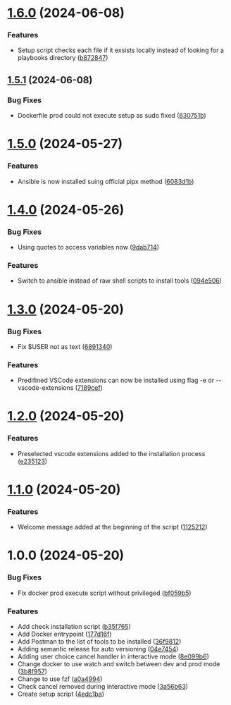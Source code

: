 # [1.6.0](https://github.com/LilianDCode/ubuntu-dev-setup/compare/1.5.1...1.6.0) (2024-06-08)


### Features

* Setup script checks each file if it exsists locally instead of looking for a playbooks directory ([b872847](https://github.com/LilianDCode/ubuntu-dev-setup/commit/b872847c3b71ae8eee79fcc987746e77d625ac4a))

## [1.5.1](https://github.com/LilianDCode/ubuntu-dev-setup/compare/1.5.0...1.5.1) (2024-06-08)


### Bug Fixes

* Dockerfile prod could not execute setup as sudo fixed ([630751b](https://github.com/LilianDCode/ubuntu-dev-setup/commit/630751b1afbaf1a8931afd6bb56681fab6fa1ba5))

# [1.5.0](https://github.com/LilianDCode/ubuntu-dev-setup/compare/1.4.0...1.5.0) (2024-05-27)


### Features

* Ansible is now installed suing official pipx method ([6083d1b](https://github.com/LilianDCode/ubuntu-dev-setup/commit/6083d1b36d465314c5d26c7a29157883a3f3dfc1))

# [1.4.0](https://github.com/LilianDCode/ubuntu-dev-setup/compare/1.3.0...1.4.0) (2024-05-26)


### Bug Fixes

* Using quotes to access variables now ([9dab714](https://github.com/LilianDCode/ubuntu-dev-setup/commit/9dab714136ab334d5e66fc912f0953e7f9823845))


### Features

* Switch to ansible instead of raw shell scripts to install tools ([094e506](https://github.com/LilianDCode/ubuntu-dev-setup/commit/094e5065e4b6642a98ceedf1d0ba47def135c9e2))

# [1.3.0](https://github.com/LilianDCode/ubuntu-dev-setup/compare/1.2.0...1.3.0) (2024-05-20)


### Bug Fixes

* Fix $USER not as text ([6891340](https://github.com/LilianDCode/ubuntu-dev-setup/commit/6891340f8fd165bd039849c2cdd6cf07e834a0d4))


### Features

* Predifined VSCode extensions can now be installed using flag -e or --vscode-extensions ([7189cef](https://github.com/LilianDCode/ubuntu-dev-setup/commit/7189cefd1388a24e5485586227b34f5ea215b535))

# [1.2.0](https://github.com/LilianDCode/ubuntu-dev-setup/compare/1.1.0...1.2.0) (2024-05-20)


### Features

* Preselected vscode extensions added to the installation process ([e235123](https://github.com/LilianDCode/ubuntu-dev-setup/commit/e235123ad460745edb5f39cff4979639846b5e59))

# [1.1.0](https://github.com/LilianDCode/ubuntu-setup/compare/1.0.0...1.1.0) (2024-05-20)


### Features

* Welcome message added at the beginning of the script ([1125212](https://github.com/LilianDCode/ubuntu-setup/commit/1125212103fb6fc97e91d94f35309890cf2f36dc))

# 1.0.0 (2024-05-20)


### Bug Fixes

* Fix docker prod execute script without privileged ([bf059b5](https://github.com/LilianDCode/ubuntu-setup/commit/bf059b52ade33dafc3c7a1c5008bfa3d6855e70e))


### Features

* Add check installation script ([b35f765](https://github.com/LilianDCode/ubuntu-setup/commit/b35f765475f49eec6993d60e959ca90768036e60))
* Add Docker entrypoint ([177d16f](https://github.com/LilianDCode/ubuntu-setup/commit/177d16fe32b446e5dbb450d861a7e57d6a6f7e52))
* Add Postman to the list of tools to be installed ([36f9812](https://github.com/LilianDCode/ubuntu-setup/commit/36f98120fb16fa7002cbffc0a4fa7e107ae95fdd))
* Adding semantic release for auto versioning ([04e7454](https://github.com/LilianDCode/ubuntu-setup/commit/04e7454942b970d21d09eb95050d8c8cb4494a96))
* Adding user choice cancel handler in interactive mode ([8e099b6](https://github.com/LilianDCode/ubuntu-setup/commit/8e099b67f810833e411608885ff328a977971c12))
* Change docker to use watch and switch between dev and prod mode ([3b8f957](https://github.com/LilianDCode/ubuntu-setup/commit/3b8f957810fa65270440bb6869bddf35ac282875))
* Change to use fzf ([a0a4994](https://github.com/LilianDCode/ubuntu-setup/commit/a0a499465041c6fdff93367954987f012f869a67))
* Check cancel removed during interactive mode ([3a56b63](https://github.com/LilianDCode/ubuntu-setup/commit/3a56b63578edc928b3c749afa0848e75b26c467d))
* Create setup script ([4edc1ba](https://github.com/LilianDCode/ubuntu-setup/commit/4edc1baafd7577bcf14e701a1211269790c7f91f))
